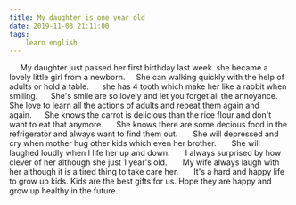 ```yaml
---
title: My daughter is one year old
date: 2019-11-03 21:11:00
tags:
    learn english
---
```

     My daughter just passed her first birthday last week. she became a lovely little girl from a newborn.     She can walking quickly with the help of adults or hold a table.      she has 4 tooth which make her like a rabbit when smiling.      She's smile are so lovely and let you forget all the annoyance.      She love to learn all the actions of adults and repeat them again and again.      She knows the carrot is delicious than the rice flour and don't want to eat that anymore.      She knows there are some decious food in the refrigerator and always want to find them out.       She will depressed and cry when mother hug other kids which even her brother.       She will laughed loudly when I life her up and down.       I always surprised by how clever of her although she just 1 year's old.       My wife always laugh with her although it is a tired thing to take care her.       It's a hard and happy life to grow up kids. Kids are the best gifts for us. Hope they are happy and grow up healthy in the future.       